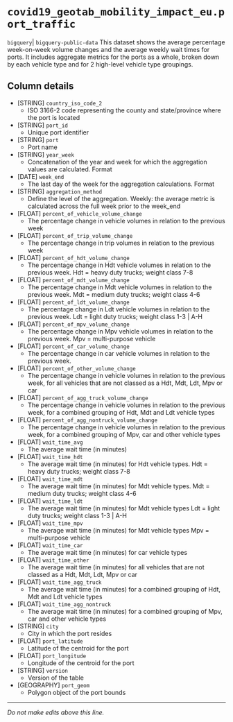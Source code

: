 # `covid19_geotab_mobility_impact_eu.port_traffic`
`bigquery`| `bigquery-public-data`
This dataset shows the average percentage week-on-week volume changes and the average weekly wait times for ports. It includes aggregate metrics for the ports as a whole, broken down by each vehicle type and for 2 high-level vehicle type groupings.

## Column details
* [STRING]    `country_iso_code_2`
  - ISO 3166-2 code representing the county and state/province where the port is located
* [STRING]    `port_id`
  - Unique port identifier
* [STRING]    `port`
  - Port name
* [STRING]    `year_week`
  - Concatenation of the year and week for which the aggregation values are calculated. Format <YYYYWW>
* [DATE]      `week_end`
  - The last day of the week for the aggregation calculations. Format <YYYY-MM-DD>
* [STRING]    `aggregation_method`
  - Define the level of the aggregation. Weekly: the average metric is calculated across the full week prior to the week_end
* [FLOAT]     `percent_of_vehicle_volume_change`
  - The percentage change in vehicle volumes in relation to the previous week
* [FLOAT]     `percent_of_trip_volume_change`
  - The percentage change in trip volumes in relation to the previous week
* [FLOAT]     `percent_of_hdt_volume_change`
  - The percentage change in Hdt vehicle volumes in relation to the previous week. Hdt = heavy duty trucks; weight class 7-8
* [FLOAT]     `percent_of_mdt_volume_change`
  - The percentage change in Mdt vehicle volumes in relation to the previous week. Mdt = medium duty trucks; weight class 4-6
* [FLOAT]     `percent_of_ldt_volume_change`
  - The percentage change in Ldt vehicle volumes in relation to the previous week. Ldt = light duty trucks; weight class 1-3 | A-H
* [FLOAT]     `percent_of_mpv_volume_change`
  - The percentage change in Mpv vehicle volumes in relation to the previous week. Mpv = multi-purpose vehicle
* [FLOAT]     `percent_of_car_volume_change`
  - The percentage change in car vehicle volumes in relation to the previous week.
* [FLOAT]     `percent_of_other_volume_change`
  - The percentage change in vehicle volumes in relation to the previous week, for all vehicles that are not classed as a Hdt, Mdt, Ldt, Mpv or car
* [FLOAT]     `percent_of_agg_truck_volume_change`
  - The percentage change in vehicle volumes in relation to the previous week, for a combined grouping of Hdt, Mdt and Ldt vehicle types
* [FLOAT]     `percent_of_agg_nontruck_volume_change`
  - The percentage change in vehicle volumes in relation to the previous week, for a combined grouping of Mpv, car and other vehicle types
* [FLOAT]     `wait_time_avg`
  - The average wait time (in minutes)
* [FLOAT]     `wait_time_hdt`
  - The average wait time (in minutes) for Hdt vehicle types. Hdt = heavy duty trucks; weight class 7-8
* [FLOAT]     `wait_time_mdt`
  - The average wait time (in minutes) for Mdt vehicle types. Mdt = medium duty trucks; weight class 4-6
* [FLOAT]     `wait_time_ldt`
  - The average wait time (in minutes) for Mdt vehicle types Ldt = light duty trucks; weight class 1-3 | A-H
* [FLOAT]     `wait_time_mpv`
  - The average wait time (in minutes) for Mdt vehicle types Mpv = multi-purpose vehicle
* [FLOAT]     `wait_time_car`
  - The average wait time (in minutes) for car vehicle types
* [FLOAT]     `wait_time_other`
  - The average wait time (in minutes) for all vehicles that are not classed as a Hdt, Mdt, Ldt, Mpv or car
* [FLOAT]     `wait_time_agg_truck`
  - The average wait time (in minutes) for a combined grouping of Hdt, Mdt and Ldt vehicle types
* [FLOAT]     `wait_time_agg_nontruck`
  - The average wait time (in minutes) for a combined grouping of Mpv, car and other vehicle types
* [STRING]    `city`
  - City in which the port resides
* [FLOAT]     `port_latitude`
  - Latitude of the centroid for the port
* [FLOAT]     `port_longitude`
  - Longitude of the centroid for the port
* [STRING]    `version`
  - Version of the table
* [GEOGRAPHY] `port_geom`
  - Polygon object of the port bounds

-------------------------------------------------------------------------------
*Do not make edits above this line.*

